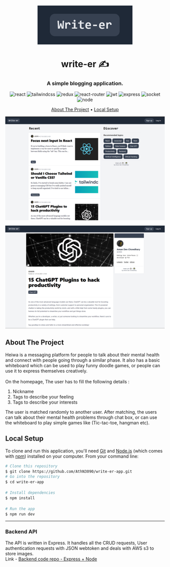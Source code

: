 <p align="center">
   <img width="300px"  src="./readme-images/banner.PNG" />
</p>
<h1 align="center">write-er ✍</h1>
<h3 align="center">A simple blogging application.
</h3>

<p align="center">
    <img src="https://img.shields.io/badge/react-%2320232a.svg?style=for-the-badge&logo=react&logoColor=%2361DAFB" alt=react>
    <img src="https://img.shields.io/badge/Tailwind_CSS-38B2AC?style=for-the-badge&logo=tailwind-css&logoColor=white" alt=tailwindcss>
    <img src="https://img.shields.io/badge/redux-%23593d88.svg?style=for-the-badge&logo=redux&logoColor=white" alt=redux>
    <img src="https://img.shields.io/badge/React_Router-CA4245?style=for-the-badge&logo=react-router&logoColor=white" alt=react-router>
    <img src="https://img.shields.io/badge/JWT-black?style=for-the-badge&logo=JSON%20web%20tokens" alt=jwt>
    <img src="https://img.shields.io/badge/express.js-%23404d59.svg?style=for-the-badge&logo=express&logoColor=%2361DAFB" alt=express>
    <img src="https://img.shields.io/badge/Socket.io-black?style=for-the-badge&logo=socket.io&badgeColor=010101" alt=socket>
    <img src="https://img.shields.io/badge/node.js-6DA55F?style=for-the-badge&logo=node.js&logoColor=white" alt=node>
</p>
<p align="center">
  <a href="#about-the-project">About The Project</a> •
  <a href="#local-setup">Local Setup</a>
  
</p>

<p align="center">
   <img width="700px"  src="./readme-images/preview1.PNG" />
</p>
<p align="center">
   <img width="700px" src="./readme-images/preview2.PNG" />
</p>

## About The Project

Heiwa is a messaging platform for people to talk about their mental health and connect with people going through a similar phase.
It also has a basic whiteboard which can be used to play funny doodle games, or people can use it to express themselves creatively.
<br><br>On the homepage, The user has to fill the following details :

1. Nickname
2. Tags to describe your feeling
3. Tags to describe your interests

The user is matched randomly to another user. After matching, the users can talk about their mental health problems through chat box, or can use the whiteboard to play simple games like (Tic-tac-toe, hangman etc).

## Local Setup

To clone and run this application, you'll need [Git](https://git-scm.com) and [Node.js](https://nodejs.org/en/download/) (which comes with [npm](http://npmjs.com)) installed on your computer. From your command line:

```bash
# Clone this repository
$ git clone https://github.com/AthN3090/write-er-app.git
# Go into the repository
$ cd write-er-app

# Install dependencies
$ npm install

# Run the app
$ npm run dev
```

---

### Backend API

The API is written in Express. It handles all the CRUD requests, User authentication requests with JSON webtoken and deals with AWS s3 to store images.<br>
Link - [Backend code repo - Express + Node](https://github.com/AthN3090/write-er-api)
